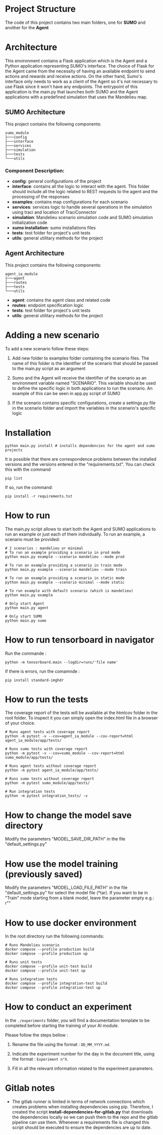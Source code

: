 # Project Structure

The code of this project contains two main folders, one for **SUMO** and another for the **Agent**

# Architecture

This environment contains a Flask application which is the Agent and a Python application representing SUMO's interface. The choice of Flask for the Agent came from the necessity of having an available endpoint to send actions and rewards and receive actions. On the other hand, Sumo's interface only needs to work as a client of the Agent so it's not necessary to use Flask since it won't have any endpoints. The entrypoint of this application is the main.py that launches both SUMO and the Agent applications with a predefined simulation that uses the Mandelieu map.

## SUMO Architecture

This project contains the following components:

```
sumo_module
├───config
├───interface
├───services
├───simulation
├───tests
└───utils
```

### Component Description:

* **config**: general configurations of the project
* **interface**: contains all the logic to interact with the agent. This folder should include all the logic related to REST requests to the agent and the processing of the responses
* **examples**: contains map configurations for each scenario
* **services**: services logic to handle several operations in the simulation using traci and location of TraciConnector
* **simulation**: Mandelieu scenario simulation code and SUMO simulation initialization code
* **sumo installation**: sumo installations files
* **tests**: test folder for project's unit tests
* **utils**: general utilitary methods for the project

## Agent Architecture

This project contains the following components:

```
agent_ia_module
├───agent
├───routes
├───tests
└───utils
```

* **agent**: contains the agent class and related code
* **routes**: endpoint specification logic
* **tests**: test folder for project's unit tests
* **utils**: general utilitary methods for the project

# Adding a new scenario

To add a new scenario follow these steps:

1. Add new folder to examples folder containing the scenario files. The name of this folder is the identifier of the scenario that should be passed to the main.py script as an argument

2. Sumo and the Agent will receive the identifier of the scenario as an environment variable named "SCENARIO". This variable should be used to define the specific logic in both applications to run the scenario. An example of this can be seen in app.py script of SUMO

3. If the scenario contains specific configurations, create a settings.py file in the scenario folder and import the variables in the scenario's specific logic

# Installation

```shell
python main.py install # installs dependencies for the agent and sumo projects
```


It is possible that there are correspondence problems between the installed versions and the versions entered in the "requirements.txt". You can check this with the command
```shell
pip list
```
If so, run the command:
```shell
pip install -r requirements.txt
```

# How to run

The main.py script allows to start both the Agent and SUMO applications to run an example or just each of them individually. To run an example, a scenario must be provided:

```shell
# 2 scenarios : mandelieu or minimal
# To run an example providing a scenario in prod mode 
python main.py example --scenario mandelieu --mode prod

# To run an example providing a scenario in train mode 
python main.py example --scenario mandelieu --mode train

# To run an example providing a scenario in static mode 
python main.py example --scenario minimal --mode static

# To run example with default scenario (which is mandelieu)
python main.py example

# Only start Agent
python main.py agent

# Only start SUMO
python main.py sumo
```

# How to run tensorboard in navigator 

Run the commande : 
```shell
python -m tensorboard.main --logdir=runs/'file name'
```

If there is errors, run the comamnde : 
```shell
pip install standard-imghdr
```

# How to run the tests

The coverage report of the tests will be available at the htmlcov folder in the root folder. To inspect it you can simply open the index.html file in a browser of your choice.

```shell
# Runs agent tests with coverage report
python -m pytest -v --cov=agent_ia_module --cov-report=html agent_ia_module/app/tests/

# Runs sumo tests with coverage report
python -m pytest -v --cov=sumo_module --cov-report=html sumo_module/app/tests/

# Runs agent tests without coverage report
python -m pytest agent_ia_module/app/tests/

# Runs sumo tests without coverage report
python -m pytest sumo_module/app/tests/

# Run integration tests
python -m pytest integration_tests/ -v
```

# How to change the model save directory
Modify the parameters "MODEL_SAVE_DIR_PATH" in the file "default_settings.py"

# How use the model training (previously saved)
Modify the parameters "MODEL_LOAD_FILE_PATH" in the file "default_settings.py" for select the model file (*tar).
If you want to be in "Train" mode starting from a blank model, leave the parameter empty e.g.: r""

# How to use docker environment

In the root directory run the following commands:

```shell
# Runs Mandelieu scenario
docker compose --profile production build
docker compose --profile production up

# Runs unit tests
docker compose --profile unit-test build
docker compose --profile unit-test up

# Runs integration tests
docker compose --profile integration-test build
docker compose --profile integration-test up
```

# How to conduct an experiment

In the `./experiments` folder, you will find a documentation template to be completed before starting the training of your AI module.

Please follow the steps bellow :

1. Rename the file using the format : `DD_MM_YYYY.md`.

2. Indicate the experiment number for the day in the document title, using the format : `Experiment n°X`.

3. Fill in all the relevant information related to the experiment parameters.

# Gitlab notes

- The gitlab runner is limited in terms of network connections which creates problems when installing dependencies using pip. Therefore, I created the script **install-dependencies-for-gitlab.py** that downloads the dependencies locally so we can push them to the repo and the gitlab pipeline can use them. Whenever a requirements file is changed this script should be executed to ensure the dependencies are up to date.